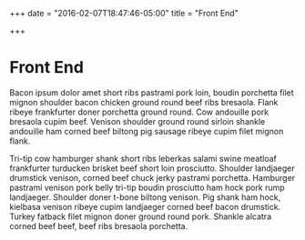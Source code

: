 +++
date = "2016-02-07T18:47:46-05:00"
title = "Front End"

+++

# Front End

Bacon ipsum dolor amet short ribs pastrami pork loin, boudin porchetta filet mignon shoulder bacon chicken ground round beef ribs bresaola. Flank ribeye frankfurter doner porchetta ground round. Cow andouille pork bresaola cupim beef. Venison shoulder ground round sirloin shankle andouille ham corned beef biltong pig sausage ribeye cupim filet mignon flank.

Tri-tip cow hamburger shank short ribs leberkas salami swine meatloaf frankfurter turducken brisket beef short loin prosciutto. Shoulder landjaeger drumstick venison, corned beef chuck jerky pastrami porchetta. Hamburger pastrami venison pork belly tri-tip boudin prosciutto ham hock pork rump landjaeger. Shoulder doner t-bone biltong venison. Pig shank ham hock, kielbasa venison ribeye cupim landjaeger corned beef bacon drumstick. Turkey fatback filet mignon doner ground round pork. Shankle alcatra corned beef beef, beef ribs bresaola porchetta.